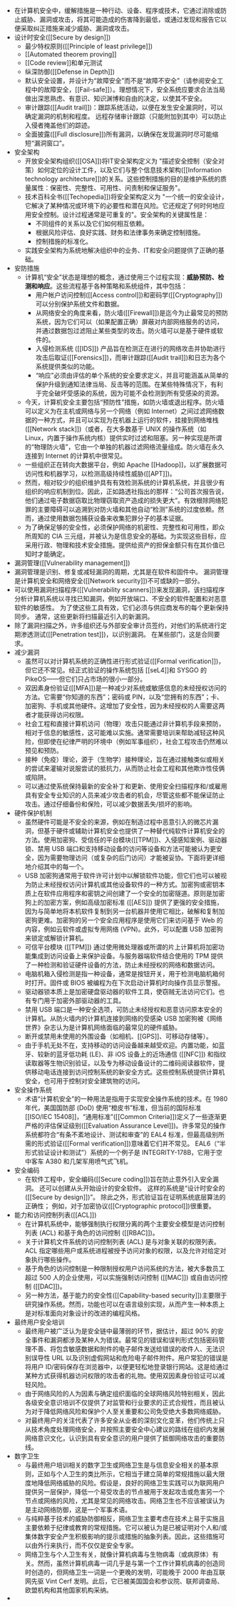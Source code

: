 - 在计算机安全中，缓解措施是一种行动、设备、程序或技术，它通过消除或防止威胁、漏洞或攻击，将其可能造成的伤害降到最低，或通过发现和报告它以便采取纠正措施来减少威胁、漏洞或攻击。
- 设计时安全([[Secure by design]])
	- 最少特权原则([[Principle of least privilege]])
	- [[Automated theorem proving]]
	- [[Code review]]和单元测试
	- 纵深防御([[Defense in Depth]])
	- 默认安全设置，并设计为“故障安全”而不是“故障不安全”（请参阅安全工程中的故障安全，[[Fail-safe]]）。理想情况下，安全系统应要求合法当局做出深思熟虑、有意识、知识渊博和自由的决定，以使其不安全。
	- 审计跟踪([[Audit trail]])：跟踪系统活动，以便在发生安全漏洞时，可以确定漏洞的机制和程度。 远程存储审计跟踪（只能附加到其中）可以防止入侵者掩盖他们的踪迹。
	- 全面披露([[Full disclosure]])所有漏洞，以确保在发现漏洞时尽可能缩短“漏洞窗口”。
- 安全架构
	- 开放安全架构组织([[OSA]])将IT安全架构定义为 "描述安全控制（安全对策）如何定位的设计工件，以及它们与整个信息技术架构([[Information technology architecture]])的关系。这些控制措施的目的是维护系统的质量属性：保密性、完整性、可用性、问责制和保证服务"。
	- 技术百科全书([[Techopedia]])将安全架构定义为 "一个统一的安全设计，它解决了某种情况或环境下的必要性和潜在风险。它还规定了何时何地应用安全控制。设计过程通常是可重复的"。安全架构的关键属性是：
		- 不同组件的关系以及它们如何相互依赖。
		- 根据风险评估、良好实践、财务和法律事务来确定控制措施。
		- 控制措施的标准化。
	- 实践安全架构为系统地解决组织中的业务、IT和安全问题提供了正确的基础。
- 安防措施
	- 计算机“安全”状态是理想的概念，通过使用三个过程实现：**威胁预防、检测和响应**。这些流程基于各种策略和系统组件，其中包括：
		- 用户帐户访问控制([[Access control]])和密码学([[Cryptography]])可以分别保护系统文件和数据。
		- 从网络安全的角度来看，防火墙([[Firewall]])是迄今为止最常见的预防系统，因为它们可以（如果配置正确）屏蔽对内部网络服务的访问，并通过数据包过滤阻止某些类型的攻击。防火墙可以是基于硬件或软件的。
		- 入侵检测系统 ([[IDS]]) 产品旨在检测正在进行的网络攻击并协助进行攻击后取证([[Forensics]])，而审计跟踪([[Audit trail]])和日志为各个系统提供类似的功能。
		- “响应”必须由评估的单个系统的安全要求定义，并且可能涵盖从简单的保护升级到通知法律当局、反击等的范围。在某些特殊情况下，有利于完全破坏受感染的系统，因为可能不会检测到所有受感染的资源。
	- 今天，计算机安全主要包括“预防性”措施，如防火墙或退出程序。防火墙可以定义为在主机或网络与另一个网络（例如 Internet）之间过滤网络数据的一种方式，并且可以实现为在机器上运行的软件，挂接到网络堆栈([[Network stack]])（或者，在大多数基于 UNIX 的操作系统（如 Linux，内置于操作系统内核）提供实时过滤和阻塞。另一种实现是所谓的“物理防火墙”，它由一个单独的机器过滤网络流量组成。防火墙在永久连接到 Internet 的计算机中很常见。
	- 一些组织正在转向大数据平台，例如 Apache [[Hadoop]]，以扩展数据可访问性和机器学习，以检测高级持续性威胁([[APT]])。
	- 然而，相对较少的组织维护具有有效检测系统的计算机系统，并且很少有组织的响应机制到位。因此，正如路透社指出的那样：“公司首次报告说，他们通过电子数据窃取比物理窃取资产造成的损失更大”。有效根除网络犯罪的主要障碍可以追溯到对防火墙和其他自动“检测”系统的过度依赖。然而，通过使用数据包捕获设备来收集犯罪分子的基本证据。
	- 为了确保足够的安全性，必须保护网络的机密性、完整性和可用性，即众所周知的 CIA 三元组，并被认为是信息安全的基础。为实现这些目标，应采用行政、物理和技术安全措施。提供给资产的担保金额只有在其价值已知时才能确定。
- 漏洞管理([[Vulnerability management]])
- 漏洞管理是识别、修复或减轻漏洞的周期，尤其是在软件和固件中。 漏洞管理是计算机安全和网络安全([[Network security]])不可或缺的一部分。
- 可以使用漏洞扫描程序([[Vulnerability scanners]])来发现漏洞，该扫描程序分析计算机系统以寻找已知漏洞，例如开放端口、不安全的软件配置和对恶意软件的敏感性。 为了使这些工具有效，它们必须与供应商发布的每个更新保持同步。 通常，这些更新将扫描最近引入的新漏洞。
- 除了漏洞扫描之外，许多组织还与外部安全审计员签约，对他们的系统进行定期渗透测试([[Penetration test]])，以识别漏洞。 在某些部门，这是合同要求。
- 减少漏洞
	- 虽然可以对计算机系统的正确性进行形式验证([[Formal verification]])，但它还不常见。经正式验证的操作系统包括 [[seL4]]和 SYSGO 的 PikeOS——但它们只占市场的很小一部分。
	- 双因素身份验证([[MFA]])是一种减少对系统或敏感信息的未经授权访问的方法。它需要“你知道的东西”；密码或 PIN，以及“您拥有的东西”；卡、加密狗、手机或其他硬件。这增加了安全性，因为未经授权的人需要这两者才能获得访问权限。
	- 社会工程和直接计算机访问（物理）攻击只能通过非计算机手段来预防，相对于信息的敏感性，这可能难以实施。通常需要培训来帮助减轻这种风险，但即使在纪律严明的环境中（例如军事组织），社会工程攻击仍然难以预见和预防。
	- 接种（免疫）理论，源于（生物学）接种理论，旨在通过接触类似或相关的尝试来灌输对说服尝试的抵抗力，从而防止社会工程和其他欺诈性伎俩或陷阱。
	- 可以通过使系统保持最新的安全补丁和更新、使用安全扫描程序和/或雇用具有安全专业知识的人员来减少攻击者的机会，尽管这些都不能保证防止攻击。通过仔细备份和保险，可以减少数据丢失/损坏的影响。
- 硬件保护机制
	- 虽然硬件可能是不安全的来源，例如在制造过程中恶意引入的微芯片漏洞，但基于硬件或辅助计算机安全也提供了一种替代纯软件计算机安全的方法。使用加密狗、受信任的平台模块([[TPM]])、入侵感知案例、驱动器锁、禁用 USB 端口和支持移动设备的访问等设备和方法可能被认为更安全，因为需要物理访问（或复杂的后门访问）才能被妥协。下面将更详细地介绍其中的每一个。
	- USB 加密狗通常用于软件许可计划中以解锁软件功能，但它们也可以被视为防止未经授权访问计算机或其他设备软件的一种方式。加密狗或密钥本质上在软件应用程序和密钥之间创建了一个安全的加密隧道。原则是加密狗上的加密方案，例如高级加密标准 ([[AES]]) 提供了更强的安全措施，因为与简单地将本机软件复制到另一台机器并使用它相比，破解和复制加密狗更难。加密狗的另一个安全应用程序是使用它们来访问基于 Web 的内容，例如云软件或虚拟专用网络 (VPN)。此外，可以配置 USB 加密狗来锁定或解锁计算机。
	- 可信平台模块 ([[TPM]]) 通过使用微处理器或所谓的片上计算机将加密功能集成到访问设备上来保护设备。与服务器端软件结合使用的 TPM 提供了一种检测和验证硬件设备的方法，防止未经授权的网络和数据访问。
	- 电脑机箱入侵检测是指一种设备，通常是按钮开关，用于检测电脑机箱何时打开。固件或 BIOS 被编程为在下次启动计算机时向操作员显示警报。
	- 驱动器锁本质上是加密硬盘驱动器的软件工具，使窃贼无法访问它们。也有专门用于加密外部驱动器的工具。
	- 禁用 USB 端口是一种安全选项，可防止未经授权和恶意访问原本安全的计算机。从防火墙内的计算机连接到网络的受感染 USB 加密狗被《网络世界》杂志认为是计算机网络面临的最常见的硬件威胁。
	- 断开或禁用未使用的外围设备（如相机、[[GPS]]、可移动存储等）。
	- 由于手机无处不在，支持移动的访问设备越来越受欢迎。内置功能，如蓝牙、较新的蓝牙低功耗 (LE)、非 iOS 设备上的近场通信 ([[NFC]]) 和指纹读取器等生物识别验证，以及专为移动设备设计的二维码阅读器软件，提供移动电话连接到访问控制系统的新安全方式。这些控制系统提供计算机安全，也可用于控制对安全建筑物的访问。
- 安全操作系统
	- 术语“计算机安全”的一种用法是指用于实现安全操作系统的技术。在 1980 年代，美国国防部 (DoD) 使用“橙皮书”标准，但当前的国际标准 [[ISO/IEC 15408]]，“通用标准”([[Common Criteria]])定义了一些逐渐更严格的评估保证级别([[Evaluation Assurance Level]])。许多常见的操作系统都符合“有条不紊地设计、测试和审查”的 EAL4 标准，但最高级别所需的形式验证([[Formal verification]])意味着它们并不常见。 EAL6（“半形式验证设计和测试”）系统的一个例子是 INTEGRITY-178B，它用于空中客车 A380 和几架军用喷气式飞机。
- 安全编码
	- 在软件工程中，安全编码([[Secure coding]])旨在防止意外引入安全漏洞。 还可以创建从头开始设计的安全软件。 这样的系统是“设计时安全的([[Secure by design]])”。 除此之外，形式验证旨在证明系统底层算法的正确性； 例如，对于加密协议([[Cryptographic protocol]])很重要。
- 能力和访问控制列表([[ACL]])
	- 在计算机系统中，能够强制执行权限分离的两个主要安全模型是访问控制列表 (ACL) 和基于角色的访问控制 ([[RBAC]])。
	- 关于计算机文件系统的访问控制列表 (ACL) 是与对象关联的权限列表。 ACL 指定哪些用户或系统进程被授予访问对象的权限，以及允许对给定对象执行哪些操作。
	- 基于角色的访问控制是一种限制授权用户访问系统的方法，被大多数员工超过 500 人的企业使用，可以实施强制访问控制 ([[MAC]]) 或自由访问控制 ([[DAC]])。
	- 另一种方法，基于能力的安全性([[Capability-based security]])主要限于研究操作系统。然而，功能也可以在语言级别实现，从而产生一种本质上是对标准面向对象设计的改进的编程风格。
- 最终用户安全培训
	- 最终用户被广泛认为是安全链中最薄弱的环节，据估计，超过 90% 的安全事件和漏洞都涉及某种人为错误。最常见的错误和误判形式包括密码管理不善、将包含敏感数据和附件的电子邮件发送给错误的收件人、无法识别误导性 URL 以及识别虚假网站和危险电子邮件附件。用户常犯的错误是将用户 ID/密码保存在浏览器中，以便更轻松地登录银行网站。这是给通过某种方式获得机器访问权限的攻击者的礼物。使用双因素身份验证可以减轻风险。
	- 由于网络风险的人为因素与确定组织面临的全球网络风险特别相关，因此各级安全意识培训不仅提供了对监管和行业要求的正式合规性，而且被认为对于降低网络风险和保护个人至关重要和公司免受绝大多数网络威胁。
	- 对最终用户的关注代表了许多安全从业者的深刻文化变革，他们传统上只从技术角度处理网络安全，并按照主要安全中心建议的路线在组织内发展网络意识文化，认识到具有安全意识的用户提供了抵御网络攻击的重要防线。
- 数字卫生
	- 与最终用户培训相关的数字卫生或网络卫生是与信息安全相关的基本原则，正如与个人卫生的类比所示，它相当于建立简单的常规措施以最大限度地降低网络威胁的风险。假设是，良好的网络卫生实践可以为联网用户提供另一层保护，降低一个易受攻击的节点被用于发起攻击或危害另一个节点或网络的风险，尤其是常见的网络攻击。网络卫生也不应该被误认为是主动网络防御，这是一个军事术语。
	- 与纯粹基于技术的威胁​​防御相反，网络卫生主要考虑在技术上易于实施且主要依赖于纪律或教育的常规措施。它可以被认为是已被证明对个人和/或集体数字安全产生积极影响的提示或措施的抽象列表。因此，这些措施可以由外行来执行，而不仅仅是安全专家。
	- 网络卫生与个人卫生有关，就像计算机病毒与生物病毒（或病原体）有关。然而，虽然计算机病毒一词几乎是与第一个工作计算机病毒的创造同时创造的，但网络卫生一词是一个更晚的发明，可能晚于 2000 年由互联网先驱 Vint Cerf 发明。此后，它已被美国国会和参议院、联邦调查局、欧盟机构和其他国家机构采纳。
-